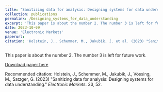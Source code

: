 ```yaml
---
title: "Sanitizing data for analysis: Designing systems for data understanding"
collection: publications
permalink: /Designing_systems_for_data_understanding
excerpt: 'This paper is about the number 2. The number 3 is left for future work.'
date: 2023-10-09
venue: 'Electronic Markets'
paperurl:
citation: 'Holstein, J., Schemmer, M., Jakubik, J. et al. (2023) "Sanitizing data for analysis: Designing systems for data understanding." <i>Electronic Markets</i>. 33, 52.'
---
```

This paper is about the number 2. The number 3 is left for future work.

[Download paper here](https://link.springer.com/content/pdf/10.1007/s12525-023-00677-w.pdf)

Recommended citation: Holstein, J., Schemmer, M., Jakubik, J., Vössing, M., Satzger, G. (2023) "Sanitizing data for analysis: Designing systems for data understanding." <i>Electronic Markets</i>. 33, 52.
